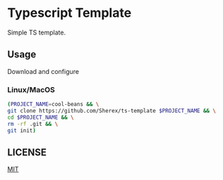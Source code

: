 # Typescript Template
Simple TS template.

## Usage
Download and configure

### Linux/MacOS
```sh
(PROJECT_NAME=cool-beans && \
git clone https://github.com/Sherex/ts-template $PROJECT_NAME && \
cd $PROJECT_NAME && \
rm -rf .git && \
git init)
```

## LICENSE
[MIT](LICENSE)
